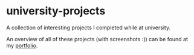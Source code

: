 # university-projects
A collection of interesting projects I completed while at university.

An overview of all of these projects (with screenshots :)) can be found at my [portfolio](https://davidpullinger.github.io/).
